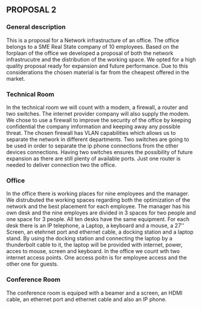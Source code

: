 

## PROPOSAL 2

### General description
This is a proposal for a Network infrastructure of an office. The office belongs to a SME Real State company of 10 employees. 
Based on the forplaan of the office we developed a proposal of both the network infrastrucutre and the distribution of the working space. We opted for a high quality proposal ready for expansion and future performance. Due to this considerations the chosen material is far from the cheapest offered in the market. 

### Technical Room
In the technical room we will count with a modem, a firewall, a router and two switches.
The internet provider company  will also supply the modem. 
We chose to use a firewall to improve the security of the office by keeping confidential the company imformation and keeping away any possible threat. The chosen firewall has VLAN capabilities which allows us to separate the network in different departments. 
Two switches are going to be used in order to separate the ip phone connections from the other devices connections. Having two switches ensures the possibility of future expansion as there are still plenty of available ports.
Just one router is needed to deliver connection two the office.

### Office
In the office there is working places for nine employees  and the manager. We distrubuted the working spaces regarding both the optimization of the network and the best placement for each employee.
The manager has his own desk and the nine employes are divided in 3 spaces for two people and one space for 3 people. All ten desks have the same equipment.
For each desk there is an IP telephone, a Laptop, a keyboard and a mouse, a 27'' Screen, an etehrnet port and ethernet cable, a docking station and a laptop stand.
By using the docking station and connecting the laptop by a thunderbolt cable to it, the laptop will be provided with internet, power, acces to mouse, screen and keyboard. 
In the office we count wth two internet access points. One access poitn is for employee access and the other one for guests.

### Conference Room
The conference room is equiped with a beamer and a screen, an HDMI cable, an ethernet port and ethernet cable and also an IP phone.

> 
